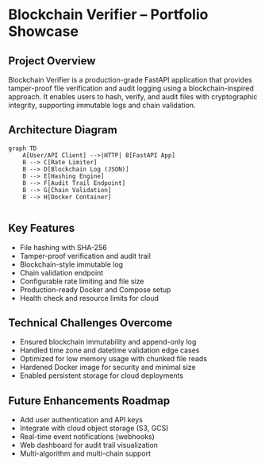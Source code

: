 # Blockchain Verifier – Portfolio Showcase

## Project Overview
Blockchain Verifier is a production-grade FastAPI application that provides tamper-proof file verification and audit logging using a blockchain-inspired approach. It enables users to hash, verify, and audit files with cryptographic integrity, supporting immutable logs and chain validation.

## Architecture Diagram
```mermaid
graph TD
    A[User/API Client] -->|HTTP| B[FastAPI App]
    B --> C[Rate Limiter]
    B --> D[Blockchain Log (JSON)]
    B --> E[Hashing Engine]
    B --> F[Audit Trail Endpoint]
    B --> G[Chain Validation]
    B --> H[Docker Container]
    
```

## Key Features
- File hashing with SHA-256
- Tamper-proof verification and audit trail
- Blockchain-style immutable log
- Chain validation endpoint
- Configurable rate limiting and file size
- Production-ready Docker and Compose setup
- Health check and resource limits for cloud

## Technical Challenges Overcome
- Ensured blockchain immutability and append-only log
- Handled time zone and datetime validation edge cases
- Optimized for low memory usage with chunked file reads
- Hardened Docker image for security and minimal size
- Enabled persistent storage for cloud deployments

## Future Enhancements Roadmap
- Add user authentication and API keys
- Integrate with cloud object storage (S3, GCS)
- Real-time event notifications (webhooks)
- Web dashboard for audit trail visualization
- Multi-algorithm and multi-chain support
